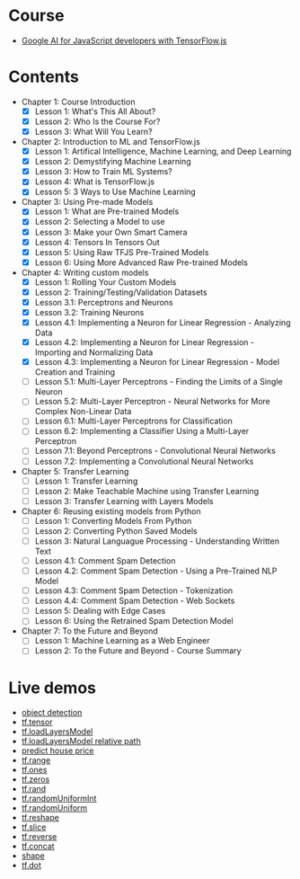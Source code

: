 # Course
  - [Google AI for JavaScript developers with TensorFlow.js](https://learning.edx.org/course/course-v1:Google+WebML102+1T2024/home)

# Contents
  - Chapter 1: Course Introduction
    + [x] Lesson 1: What's This All About?
    + [x] Lesson 2: Who Is the Course For?
    + [x] Lesson 3: What Will You Learn?
  - Chapter 2: Introduction to ML and TensorFlow.js
    + [x] Lesson 1: Artifical Intelligence, Machine Learning, and Deep Learning
    + [x] Lesson 2: Demystifying Machine Learning
    + [x] Lesson 3: How to Train ML Systems?
    + [x] Lesson 4: What is TensorFlow.js
    + [x] Lesson 5: 3 Ways to Use Machine Learning
  - Chapter 3: Using Pre-made Models
    + [x] Lesson 1: What are Pre-trained Models
    + [x] Lesson 2: Selecting a Model to use
    + [x] Lesson 3: Make your Own Smart Camera
    + [x] Lesson 4: Tensors In Tensors Out
    + [x] Lesson 5: Using Raw TFJS Pre-Trained Models
    + [x] Lesson 6: Using More Advanced Raw Pre-trained Models
  - Chapter 4: Writing custom models
    + [x] Lesson 1: Rolling Your Custom Models
    + [x] Lesson 2: Training/Testing/Validation Datasets
    + [x] Lesson 3.1: Perceptrons and Neurons
    + [x] Lesson 3.2: Training Neurons
    + [x] Lesson 4.1: Implementing a Neuron for Linear Regression - Analyzing Data
    + [x] Lesson 4.2: Implementing a Neuron for Linear Regression - Importing and Normalizing Data
    + [x] Lesson 4.3: Implementing a Neuron for Linear Regression - Model Creation and Training
    + [ ] Lesson 5.1: Multi-Layer Perceptrons - Finding the Limits of a Single Neuron
    + [ ] Lesson 5.2: Multi-Layer Perceptron - Neural Networks for More Complex Non-Linear Data
    + [ ] Lesson 6.1: Multi-Layer Perceptrons for Classification
    + [ ] Lesson 6.2: Implementing a Classifier Using a Multi-Layer Perceptron
    + [ ] Lesson 7.1: Beyond Perceptrons - Convolutional Neural Networks
    + [ ] Lesson 7.2: Implementing a Convolutional Neural Networks
  - Chapter 5: Transfer Learning
    + [ ] Lesson 1: Transfer Learning
    + [ ] Lesson 2: Make Teachable Machine using Transfer Learning
    + [ ] Lesson 3: Transfer Learning with Layers Models
  - Chapter 6: Reusing existing models from Python
    + [ ] Lesson 1: Converting Models From Python
    + [ ] Lesson 2: Converting Python Saved Models
    + [ ] Lesson 3: Natural Languague Processing - Understanding Written Text
    + [ ] Lesson 4.1: Comment Spam Detection
    + [ ] Lesson 4.2: Comment Spam Detection - Using a Pre-Trained NLP Model
    + [ ] Lesson 4.3: Comment Spam Detection - Tokenization
    + [ ] Lesson 4.4: Comment Spam Detection - Web Sockets
    + [ ] Lesson 5: Dealing with Edge Cases
    + [ ] Lesson 6: Using the Retrained Spam Detection Model
  - Chapter 7: To the Future and Beyond
    + [ ] Lesson 1: Machine Learning as a Web Engineer
    + [ ] Lesson 2: To the Future and Beyond - Course Summary

# Live demos
  - [object detection](https://klxcoder.github.io/learn-tensorflowjs/01/)
  - [tf.tensor](https://klxcoder.github.io/learn-tensorflowjs/02/)
  - [tf.loadLayersModel](https://klxcoder.github.io/learn-tensorflowjs/03/)
  - [tf.loadLayersModel relative path](https://klxcoder.github.io/learn-tensorflowjs/04/)
  - [predict house price](https://klxcoder.github.io/learn-tensorflowjs/05/)
  - [tf.range](https://klxcoder.github.io/learn-tensorflowjs/06/)
  - [tf.ones](https://klxcoder.github.io/learn-tensorflowjs/07/)
  - [tf.zeros](https://klxcoder.github.io/learn-tensorflowjs/08/)
  - [tf.rand](https://klxcoder.github.io/learn-tensorflowjs/09/)
  - [tf.randomUniformInt](https://klxcoder.github.io/learn-tensorflowjs/11/)
  - [tf.randomUniform](https://klxcoder.github.io/learn-tensorflowjs/12/)
  - [tf.reshape](https://klxcoder.github.io/learn-tensorflowjs/13/)
  - [tf.slice](https://klxcoder.github.io/learn-tensorflowjs/14/)
  - [tf.reverse](https://klxcoder.github.io/learn-tensorflowjs/15/)
  - [tf.concat](https://klxcoder.github.io/learn-tensorflowjs/16/)
  - [shape](https://klxcoder.github.io/learn-tensorflowjs/17/)
  - [tf.dot](https://klxcoder.github.io/learn-tensorflowjs/18/)